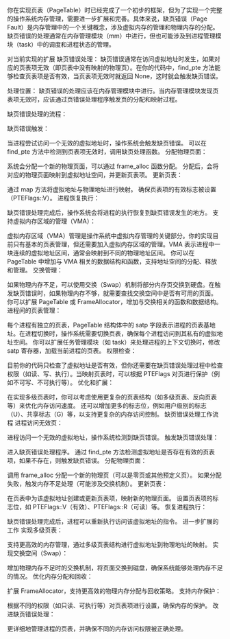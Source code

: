 你在实现页表（PageTable）时已经完成了一个初步的框架，但为了实现一个完整的操作系统内存管理，需要进一步扩展和完善。具体来说，缺页错误（Page Fault）是内存管理中的一个关键概念，涉及虚拟内存的管理和物理内存的分配。缺页错误的处理通常在内存管理模块（mm）中进行，但也可能涉及到进程管理模块（task）中的调度和进程状态的管理。

对当前实现的扩展
缺页错误处理： 缺页错误通常在访问虚拟地址时发生，如果对应的页表项无效（即页表中没有映射的物理页）。在你的代码中，find_pte 方法能够检查页表项是否有效，当页表项无效时就返回 None，这时就会触发缺页错误。

处理位置： 缺页错误的处理应该在内存管理模块中进行。当内存管理模块发现页表项无效时，应该通过页错误处理程序触发页的分配和映射过程。

缺页错误处理的流程：

缺页错误触发：

当进程尝试访问一个无效的虚拟地址时，操作系统会触发缺页错误。
可以在 find_pte 方法中检测到页表项无效时，调用缺页处理函数。
分配物理页面：

系统会分配一个新的物理页面，可以通过 frame_alloc 函数分配。
分配后，会将对应的物理页面映射到虚拟地址空间，并更新页表项。
更新页表：

通过 map 方法将虚拟地址与物理地址进行映射。
确保页表项的有效标志被设置（PTEFlags::V）。
进程恢复执行：

缺页错误处理完成后，操作系统会将进程的执行恢复到缺页错误发生的地方。
支持虚拟内存区域的管理（VMA）：

虚拟内存区域（VMA）管理是操作系统中虚拟内存管理的关键部分。你的实现目前只有基本的页表管理，但还需要加入虚拟内存区域的管理。VMA 表示进程中一块连续的虚拟地址区间，通常会映射到不同的物理地址区间。
你可以在 PageTable 中增加与 VMA 相关的数据结构和函数，支持地址空间的分配、释放和管理。
交换管理：

如果物理内存不足，可以使用交换（Swap）机制将部分内存页交换到硬盘。在触发缺页错误时，如果物理内存不够，就需要查找交换空间中是否有可用的页面。
你可以扩展 PageTable 或 FrameAllocator，增加与交换相关的函数和数据结构。
进程间的页表管理：

每个进程有独立的页表，PageTable 结构体中的 satp 字段表示进程的页表基地址。在进程切换时，操作系统需要切换页表，确保每个进程访问到其私有的虚拟地址空间。
你可以扩展任务管理模块（如 task）来处理进程的上下文切换时，修改 satp 寄存器，加载当前进程的页表。
权限检查：

目前你的代码只检查了虚拟地址是否有效，但你还需要在缺页错误处理过程中检查权限（如读、写、执行）。当映射页表时，可以根据 PTEFlags 对页进行保护（例如不可写、不可执行等）。
优化和扩展：

在实现多级页表时，你可以考虑使用更复杂的页表结构（如多级页表、反向页表等）来优化内存访问速度。
还可以增加更多的标志位，例如用户级别的标志（U）、共享标志（G）等，以支持更复杂的内存访问控制。
缺页错误处理工作流程
进程访问无效页：

进程访问一个无效的虚拟地址，操作系统检测到缺页错误。
触发缺页错误处理：

进入缺页错误处理程序。
通过 find_pte 方法检测虚拟地址是否存在有效的页表项，如果不存在，则触发缺页错误。
分配物理页面：

调用 frame_alloc 分配一个新的物理页（可以是零页或其他预定义页）。
如果分配失败，触发内存不足处理（可能涉及交换机制）。
更新页表：

在页表中为该虚拟地址创建或更新页表项，映射新的物理页面。
设置页表项的标志位，如 PTEFlags::V（有效）、PTEFlags::R（可读）等。
恢复进程执行：

缺页错误处理完成后，进程可以重新执行访问该虚拟地址的指令。
进一步扩展的工作
实现多级页表：

支持更高效的内存管理，通过多级页表结构进行虚拟地址到物理地址的映射。
实现交换空间（Swap）：

增加物理内存不足时的交换机制，将页面交换到磁盘，确保系统能够处理内存不足的情况。
优化内存分配和回收：

扩展 FrameAllocator，支持更高效的物理内存分配与回收策略。
支持内存保护：

根据不同的权限（如只读、可执行等）对页表项进行设置，确保内存的保护。
改进缺页错误处理：

更详细地管理进程的页表，并确保不同的内存访问权限被正确处理。